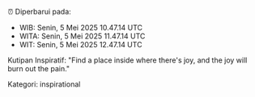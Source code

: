 ⏰ Diperbarui pada:
- WIB: Senin, 5 Mei 2025 10.47.14 UTC
- WITA: Senin, 5 Mei 2025 11.47.14 UTC
- WIT: Senin, 5 Mei 2025 12.47.14 UTC

Kutipan Inspiratif:
"Find a place inside where there's joy, and the joy will burn out the pain."


Kategori: inspirational

